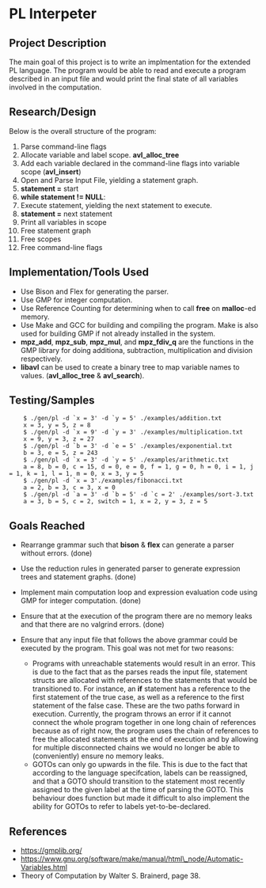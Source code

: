 
# PL Interpeter

## Project Description
The main goal of this project is to write an implmentation for the extended PL language. The program would be able to read and execute a program described in an input file and would print the final state of all variables involved in the computation.

## Research/Design
Below is the overall structure of the program:

1. Parse command-line flags
2. Allocate variable and label scope. **avl_alloc_tree**
3. Add each variable declared in the command-line flags into variable scope (**avl_insert**)
4. Open and Parse Input File, yielding a statement graph.
5. **statement =** start
6. **while statement != NULL**:
  1. Execute statement, yielding the next statement to execute.
  2. **statement =** next statement
7. Print all variables in scope
8. Free statement graph
9. Free scopes
10. Free command-line flags

## Implementation/Tools Used
 - Use Bison and Flex for generating the parser.
 - Use GMP for integer computation.
 - Use Reference Counting for determining when to call **free** on **malloc**-ed memory.
 - Use Make and GCC for building and compiling the program. Make is also used for building GMP if not already installed in the system.
 - **mpz_add**, **mpz_sub**, **mpz_mul**, and **mpz_fdiv_q** are the functions in the GMP library for doing additiona, subtraction, multiplication and division respectively.
 - **libavl** can be used to create a binary tree to map variable names to values. (**avl_alloc_tree** \& **avl_search**).

## Testing/Samples
		$ ./gen/pl -d `x = 3' -d `y = 5' ./examples/addition.txt
		x = 3, y = 5, z = 8
		$ ./gen/pl -d `x = 9' -d `y = 3' ./examples/multiplication.txt
		x = 9, y = 3, z = 27
		$ ./gen/pl -d `b = 3' -d `e = 5' ./examples/exponential.txt
		b = 3, e = 5, z = 243
		$ ./gen/pl -d `x = 3' -d `y = 5' ./examples/arithmetic.txt
		a = 8, b = 0, c = 15, d = 0, e = 0, f = 1, g = 0, h = 0, i = 1, j = 1, k = 1, l = 1, m = 0, x = 3, y = 5
		$ ./gen/pl -d `x = 3'./examples/fibonacci.txt
		a = 2, b = 3, c = 3, x = 0
		$ ./gen/pl -d `a = 3' -d `b = 5' -d `c = 2' ./examples/sort-3.txt
		a = 3, b = 5, c = 2, switch = 1, x = 2, y = 3, z = 5

## Goals Reached

 - Rearrange grammar such that **bison** & **flex** can generate a parser without errors. (done)

 - Use the reduction rules in generated parser to generate expression trees and statement graphs. (done)

 - Implement main computation loop and expression evaluation code using GMP for integer computation. (done)

 - Ensure that at the execution of the program there are no memory leaks and that there are no valgrind errors. (done)

 - Ensure that any input file that follows the above grammar could be executed by the program. This goal was not met for two reasons:
   - Programs with unreachable statements would result in an error. This is due to the fact that as the parses reads the input file, statement structs are allocated with references to the statements that would be transitioned to. For instance, an **if** statement has a reference to the first statement of the true case, as well as a reference to the first statement of the false case. These are the two paths forward in execution. Currently, the program throws an error if it cannot connect the whole program together in one long chain of references because as of right now, the program uses the chain of references to free the allocated statements at the end of execution and by allowing for multiple disconnected chains we would no longer be able to (conveniently) ensure no memory leaks.
   - GOTOs can only go upwards in the file. This is due to the fact that according to the language specifcation, labels can be reassigned, and that a GOTO should transition to the statement most recently assigned to the given label at the time of parsing the GOTO. This behaviour does function but made it difficult to also implement the ability for GOTOs to refer to labels yet-to-be-declared.

## References
 -  https://gmplib.org/
 -  https://www.gnu.org/software/make/manual/html\_node/Automatic-Variables.html
 -  Theory of Computation by Walter S. Brainerd, page 38.






















